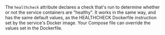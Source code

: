 The `healthcheck` attribute declares a check that's run to determine whether or not the service containers are "healthy". It works in the same way, and has the same default values, as the HEALTHCHECK Dockerfile instruction
set by the service's Docker image. Your Compose file can override the values set in the Dockerfile. 
